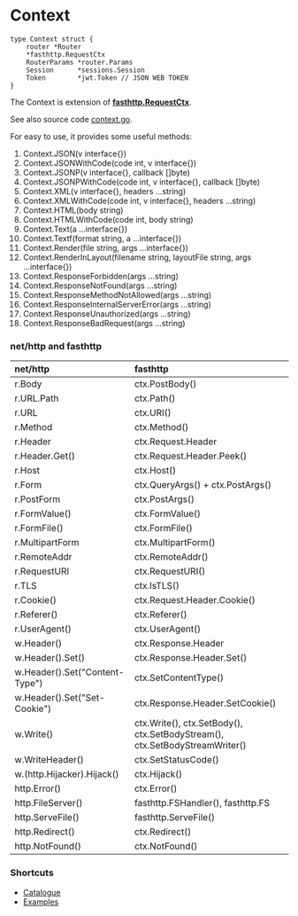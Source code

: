 # Context
```
type Context struct {
	router *Router
	*fasthttp.RequestCtx
	RouterParams *router.Params
	Session      *sessions.Session
	Token        *jwt.Token // JSON WEB TOKEN
}
```
The Context is extension of [**fasthttp.RequestCtx**](https://github.com/valyala/fasthttp).

See also source code [context.go](/context.go).

For easy to use, it provides some useful methods:

1. Context.JSON(v interface{})
2. Context.JSONWithCode(code int, v interface{})
3. Context.JSONP(v interface{}, callback []byte)
4. Context.JSONPWithCode(code int, v interface{}, callback []byte)
5. Context.XML(v interface{}, headers ...string)
6. Context.XMLWithCode(code int, v interface{}, headers ...string)
7. Context.HTML(body string)
8. Context.HTMLWithCode(code int, body string)
9. Context.Text(a ...interface{})
10. Context.Textf(format string, a ...interface{})
11. Context.Render(file string, args ...interface{})
12. Context.RenderInLayout(filename string, layoutFile string, args ...interface{})
13. Context.ResponseForbidden(args ...string)
14. Context.ResponseNotFound(args ...string)
15. Context.ResponseMethodNotAllowed(args ...string)
16. Context.ResponseInternalServerError(args ...string)
17. Context.ResponseUnauthorized(args ...string)
18. Context.ResponseBadRequest(args ...string)

### net/http and fasthttp
| net/http                       | fasthttp                                                                      |
| :------------------------------| :-----------------------------------------------------------------------------|
|r.Body                          |ctx.PostBody()                                                                 |
|r.URL.Path                      |ctx.Path()                                                                     |
|r.URL                           |ctx.URI()                                                                      |
|r.Method                        |ctx.Method()                                                                   |
|r.Header                        |ctx.Request.Header                                                             |
|r.Header.Get()                  |ctx.Request.Header.Peek()                                                      |
|r.Host                          |ctx.Host()                                                                     |
|r.Form                          |ctx.QueryArgs() + ctx.PostArgs()                                               |
|r.PostForm                      |ctx.PostArgs()                                                                 |
|r.FormValue()                   |ctx.FormValue()                                                                |
|r.FormFile()                    |ctx.FormFile()                                                                 |
|r.MultipartForm                 |ctx.MultipartForm()                                                            |
|r.RemoteAddr                    |ctx.RemoteAddr()                                                               |
|r.RequestURI                    |ctx.RequestURI()                                                               |
|r.TLS                           |ctx.IsTLS()                                                                    |
|r.Cookie()                      |ctx.Request.Header.Cookie()                                                    |
|r.Referer()                     |ctx.Referer()                                                                  |
|r.UserAgent()                   |ctx.UserAgent()                                                                |
|w.Header()                      |ctx.Response.Header                                                            |
|w.Header().Set()                |ctx.Response.Header.Set()                                                      |
|w.Header().Set("Content-Type")  |ctx.SetContentType()                                                           |
|w.Header().Set("Set-Cookie")    |ctx.Response.Header.SetCookie()                                                |
|w.Write()                       |ctx.Write(), ctx.SetBody(), ctx.SetBodyStream(), ctx.SetBodyStreamWriter()     |
|w.WriteHeader()                 |ctx.SetStatusCode()                                                            |
|w.(http.Hijacker).Hijack()      |ctx.Hijack()                                                                   |
|http.Error()                    |ctx.Error()                                                                    |
|http.FileServer()               |fasthttp.FSHandler(), fasthttp.FS                                              |
|http.ServeFile()                |fasthttp.ServeFile()                                                           |
|http.Redirect()                 |ctx.Redirect()                                                                 |
|http.NotFound()                 |ctx.NotFound()                                                                 |

### Shortcuts
- [Catalogue](../en)
- [Examples](/examples)